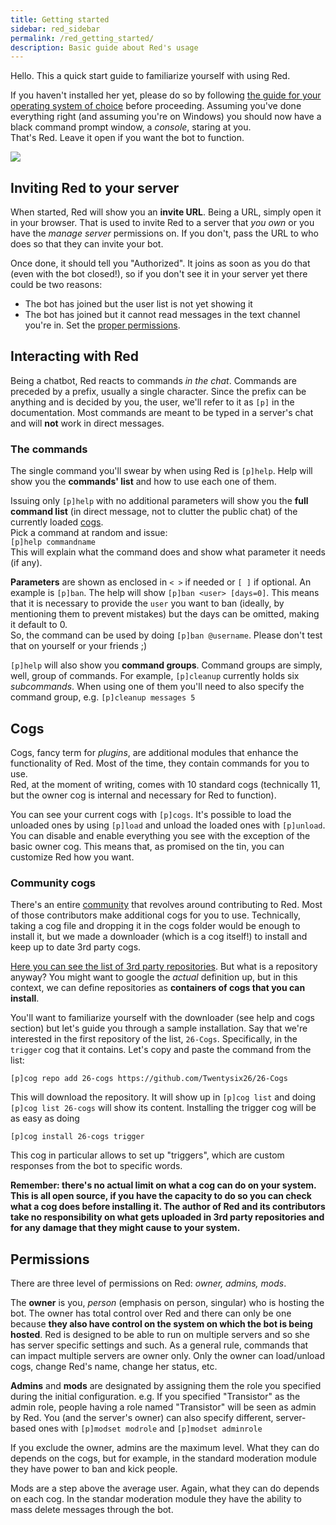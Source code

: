 ```yaml
---
title: Getting started
sidebar: red_sidebar
permalink: /red_getting_started/
description: Basic guide about Red's usage
---
```


Hello. This a quick start guide to familiarize yourself with using Red.  

If you haven't installed her yet, please do so by following [the guide for your operating system of choice](https://twentysix26.github.io/Red-Docs/) before proceeding.
Assuming you've done everything right (and assuming you're on Windows) you should now have a black command prompt window, a *console*, staring at you.  
That's Red.  Leave it open if you want the bot to function.

![](https://i.imgur.com/an6AT2M.png)

## Inviting Red to your server

When started, Red will show you an **invite URL**. Being a URL, simply open it in your browser. That is used to invite Red to a server that *you own* or you have the *manage server* permissions on. If you don't, pass the URL to who does so that they can invite your bot.

Once done, it should tell you "Authorized". It joins as soon as you do that (even with the bot closed!), so if you don't see it in your server yet there could be two reasons:

* The bot has joined but the user list is not yet showing it
* The bot has joined but it cannot read messages in the text channel you're in. Set the [proper permissions](https://support.discordapp.com/hc/en-us/articles/206029707).

## Interacting with Red

Being a chatbot, Red reacts to commands *in the chat*. Commands are preceded by a prefix, usually a single character. Since the prefix can be anything and is decided by you, the user, we'll refer to it as `[p]` in the documentation. Most commands are meant to be typed in a server's chat and will **not** work in direct messages.  

### The commands

The single command you'll swear by when using Red is `[p]help`. Help will show you the **commands' list** and how to use each one of them.

Issuing only `[p]help` with no additional parameters will show you the **full command list** (in direct message, not to clutter the public chat) of the currently loaded [cogs](https://twentysix26.github.io/Red-Docs/red_getting_started/#cogs).  
Pick a command at random and issue:  
`[p]help commandname`  
This will explain what the command does and show what parameter it needs (if any).

**Parameters** are shown as enclosed in `< >` if needed or `[ ]` if optional.
An example is `[p]ban`. The help will show `[p]ban <user> [days=0]`. This means that it is necessary to provide the `user` you want to ban (ideally, by mentioning them to prevent mistakes) but the days can be omitted, making it default to 0.  
So, the command can be used by doing `[p]ban @username`. Please don't test that on yourself or your friends ;)

`[p]help` will also show you **command groups**. Command groups are simply, well, group of commands. For example, `[p]cleanup` currently holds six *subcommands*. When using one of them you'll need to also specify the command group, e.g. `[p]cleanup messages 5`

## Cogs

Cogs, fancy term for *plugins*, are additional modules that enhance the functionality of Red. Most of the time, they contain commands for you to use.  
Red, at the moment of writing, comes with 10 standard cogs (technically 11, but the owner cog is internal and necessary for Red to function). 

You can see your current cogs with `[p]cogs`. It's possible to load the unloaded ones by using `[p]load` and unload the loaded ones with `[p]unload`.  
You can disable and enable everything you see with the exception of the basic owner cog. This means that, as promised on the tin, you can customize Red how you want.

### Community cogs

There's an entire [community](https://discord.me/Red-DiscordBot) that revolves around contributing to Red. Most of those contributors make additional cogs for you to use.  Technically, taking a cog file and dropping it in the cogs folder would be enough to install it, but we made a downloader (which is a cog itself!) to install and keep up to date 3rd party cogs.  

[Here you can see the list of 3rd party repositories](https://twentysix26.github.io/Red-Docs/red_cog_approved_repos/). But what is a repository anyway? You might want to google the *actual* definition up, but in this context, we can define repositories as **containers of cogs that you can install**.  

You'll want to familiarize yourself with the downloader (see help and cogs section) but let's guide you through a sample installation. Say that we're interested in the first repository of the list, `26-Cogs`. Specifically, in the `trigger` cog that it contains. Let's copy and paste the command from the list:  

`[p]cog repo add 26-cogs https://github.com/Twentysix26/26-Cogs`

This will download the repository. It will show up in `[p]cog list` and doing `[p]cog list 26-cogs` will show its content.
Installing the trigger cog will be as easy as doing  

`[p]cog install 26-cogs trigger`  

This cog in particular allows to set up "triggers", which are custom responses from the bot to specific words.

**Remember: there's no actual limit on what a cog can do on your system. This is all open source, if you have the capacity to do so you can check what a cog does before installing it. The author of Red and its contributors take no responsibility on what gets uploaded in 3rd party repositories and for any damage that they might cause to your system.**

## Permissions

There are three level of permissions on Red: *owner, admins, mods*.  

The **owner** is you, *person* (emphasis on person, singular) who is hosting the bot. The owner has total control over Red and there can only be one because **they also have control on the system on which the bot is being hosted**.
Red is designed to be able to run on multiple servers and so she has server specific settings and such. As a general rule, commands that can impact multiple servers are owner only. 
Only the owner can load/unload cogs, change Red's name, change her status, etc.

**Admins** and **mods** are designated by assigning them the role you specified during the initial configuration. e.g. If you specified "Transistor" as the admin role, people having a role named "Transistor" will be seen as admin by Red. You (and the server's owner) can also specify different, server-based ones with `[p]modset modrole` and `[p]modset adminrole`

If you exclude the owner, admins are the maximum level. What they can do depends on the cogs, but for example, in the standard moderation module they have power to ban and kick people.

Mods are a step above the average user. Again, what they can do depends on each cog. In the standar moderation module they have the ability to mass delete messages through the bot.
